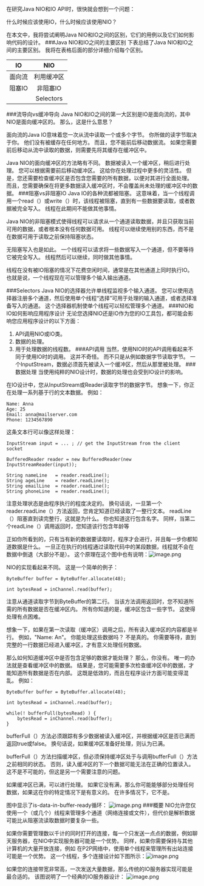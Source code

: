 在研究Java NIO和IO API时，很快就会想到一个问题：

什么时候应该使用IO，什么时候应该使用NIO？

在本文中，我将尝试阐明Java NIO和IO之间的区别，它们的用例以及它们如何影响代码的设计。
###Java NIO和IO之间的主要区别
下表总结了Java NIO和IO之间的主要区别。 我将在表格后面的部分详细介绍每个区别。

|IO           |   NIO|
|:----:|:----:|
|面向流   | 利用缓冲区|
|阻塞IO    |  非阻塞IO |
   |              |Selectors|
###流导向vs缓冲导向
Java NIO和IO之间的第一大区别是IO是面向流的，其中NIO是面向缓冲区的。 那么，这是什么意思？

面向流的Java IO意味着您一次从流中读取一个或多个字节。 你所做的读字节取决于你。 他们没有被缓存在任何地方。 而且，您不能前后移动数据流。 如果您需要前后移动从流中读取的数据，则需要先将其缓存在缓冲区中。

Java NIO的面向缓冲区的方法略有不同。 数据被读入一个缓冲区，稍后进行处理。 您可以根据需要前后移动缓冲区。 这给你在处理过程中更多的灵活性。 但是，您还需要检查缓冲区是否包含您需要的所有数据，以便对其进行全面处理。 而且，您需要确保在将更多数据读入缓冲区时，不会覆盖尚未处理的缓冲区中的数据。
###阻塞vs非阻塞IO
Java IO的各种流都被阻塞。 这意味着，当一个线程调用一个read（）或write（）时，该线程被阻塞，直到有一些数据要读取，或者数据被完全写入。 线程在此期间不能做其他事情。

Java NIO的非阻塞模式使得线程可以请求从一个通道读取数据，并且只获取当前可用的数据，或者根本没有任何数据可用。 线程可以继续使用别的东西，而不是在数据可用于读取之前保持阻塞状态。

无阻塞写入也是如此。 一个线程可以请求将一些数据写入一个通道，但不要等待它被完全写入。 线程然后可以继续，同时做其他事情。

线程在没有被IO阻塞的情况下花费空闲时间，通常是在其他通道上同时执行IO。 也就是说，一个线程现在可以管理多个输入输出通道。

###Selectors
Java NIO的选择器允许单线程监视多个输入通道。 您可以使用选择器注册多个通道，然后使用单个线程“选择”可用于处理的输入通道，或者选择准备写入的通道。 这个选择器机制使单个线程可以轻松管理多个通道。
###NIO和IO如何影响应用程序设计
无论您选择NIO还是IO作为您的IO工具包，都可能会影响您应用程序设计的以下方面：

1. API调用NIO或IO类。
2. 数据的处理。
3. 用于处理数据的线程数。
###API调用
当然，使用NIO时的API调用看起来不同于使用IO时的调用。 这并不奇怪。 而不只是从例如数据字节读取字节。 一个InputStream，数据必须首先被读入一个缓冲区，然后从那里被处理。
###数据处理
当使用纯粹的NIO设计时，数据的处理也会受到IO设计的影响。

在IO设计中，您从InputStream或Reader读取字节的数据字节。 想象一下，你正在处理一系列基于行的文本数据。 例如：
```
Name: Anna
Age: 25
Email: anna@mailserver.com
Phone: 1234567890
```
这条文本行可以像这样处理：
```
InputStream input = ... ; // get the InputStream from the client socket

BufferedReader reader = new BufferedReader(new InputStreamReader(input));

String nameLine   = reader.readLine();
String ageLine    = reader.readLine();
String emailLine  = reader.readLine();
String phoneLine  = reader.readLine();
```
注意处理状态是由程序执行的程度决定的。 换句话说，一旦第一个reader.readLine（）方法返回，您肯定知道已经读取了一整行文本。 readLine（）阻塞直到读完整行，这就是为什么。 你也知道这行包含名字。 同样，当第二个readLine（）调用返回时，您知道该行包含年龄等

正如你所看到的，只有当有新的数据要读取时，程序才会进行，并且每一步你都知道数据是什么。 一旦正在执行的线程通过读取代码中的某段数据，线程就不会在数据中倒退（大部分不是）。 这个原理在这个图中也有说明：![image.png](http://upload-images.jianshu.io/upload_images/5786888-cb030e7e28f3d662.png?imageMogr2/auto-orient/strip%7CimageView2/2/w/1240)

NIO的实现看起来不同。 这是一个简单的例子：
```
ByteBuffer buffer = ByteBuffer.allocate(48);

int bytesRead = inChannel.read(buffer);
```
注意从通道读取字节到ByteBuffer的第二行。 当该方法调用返回时，您不知道所需的所有数据是否在缓冲区内。 所有你知道的是，缓冲区包含一些字节。 这使得处理有点困难。

想象一下，如果在第一次读取（缓冲区）调用之后，所有读入缓冲区的内容都是半行。 例如，"Name: An"。 你能处理这些数据吗？ 不是真的。 你需要等待，直到完整的一行数据已经进入缓冲区，才有意义处理任何数据。

那么如何知道缓冲区中是否包含足够的数据才能处理？ 那么，你没有。 唯一的办法就是查看缓冲区中的数据。 结果是，您可能需要多次检查缓冲区中的数据，才能知道所有数据是否在内部。 这既是低效的，而且在程序设计方面可能变得混乱。 例如：
```
ByteBuffer buffer = ByteBuffer.allocate(48);

int bytesRead = inChannel.read(buffer);

while(! bufferFull(bytesRead) ) {
    bytesRead = inChannel.read(buffer);
}
```
bufferFull（）方法必须跟踪有多少数据被读入缓冲区，并根据缓冲区是否已满而返回true或false。 换句话说，如果缓冲区准备好处理，则认为已满。

bufferFull（）方法扫描缓冲区，但必须保持缓冲区处于与调用bufferFull（）方法之前相同的状态。 否则，读入缓冲区的下一个数据可能无法在正确的位置读入。 这不是不可能的，但这是另一个需要注意的问题。

如果缓冲区已满，可以进行处理。 如果它没有满，那么你可能能够部分处理任何数据，如果这在你的特定情况下是有意义的。 在许多情况下，它不是。

图中显示了is-data-in-buffer-ready循环：
![image.png](http://upload-images.jianshu.io/upload_images/5786888-452ed5f41ee0428d.png?imageMogr2/auto-orient/strip%7CimageView2/2/w/1240)
###概要
NIO允许您仅使用一个（或几个）线程来管理多个通道（网络连接或文件），但代价是解析数据可能比从阻塞流读取数据时要复杂一些。

如果你需要管理数以千计的同时打开的连接，每一个只发送一点点的数据，例如聊天服务器，在NIO中实现服务器可能是一个优势。 同样，如果你需要保持与其他计算机的大量开放连接，例如 在P2P网络中，使用单个线程来管理所有出站连接可能是一个优势。 这一个线程，多个连接设计如下图所示：![image.png](http://upload-images.jianshu.io/upload_images/5786888-8b66bc83f7b918a4.png?imageMogr2/auto-orient/strip%7CimageView2/2/w/1240)

如果您的连接带宽非常高，一次发送大量数据，那么传统的IO服务器实现可能是最合适的。 该图说明了一个经典的IO服务器设计：
![image.png](http://upload-images.jianshu.io/upload_images/5786888-461e55be80d6e5b8.png?imageMogr2/auto-orient/strip%7CimageView2/2/w/1240)




















